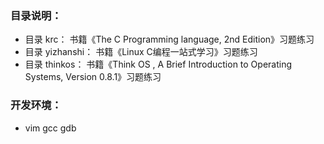 ### 目录说明：
* 目录 krc： 书籍《The C Programming language, 2nd Edition》习题练习
* 目录 yizhanshi：  书籍《Linux C编程一站式学习》习题练习
* 目录 thinkos：  书籍《Think OS , A Brief Introduction to Operating Systems, Version 0.8.1》习题练习

### 开发环境：
* vim gcc gdb

